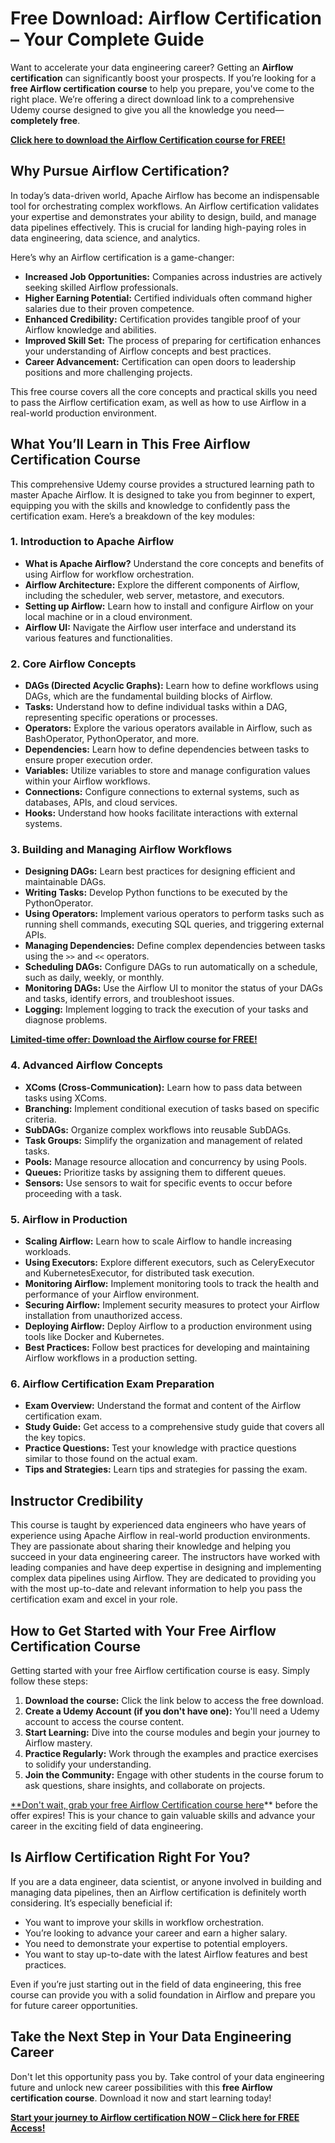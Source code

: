 # Free Download: Airflow Certification – Your Complete Guide

Want to accelerate your data engineering career? Getting an **Airflow certification** can significantly boost your prospects. If you’re looking for a **free Airflow certification course** to help you prepare, you've come to the right place. We’re offering a direct download link to a comprehensive Udemy course designed to give you all the knowledge you need—**completely free**.

[**Click here to download the Airflow Certification course for FREE!**](https://udemywork.com/airflow-certification)

## Why Pursue Airflow Certification?

In today’s data-driven world, Apache Airflow has become an indispensable tool for orchestrating complex workflows. An Airflow certification validates your expertise and demonstrates your ability to design, build, and manage data pipelines effectively. This is crucial for landing high-paying roles in data engineering, data science, and analytics.

Here’s why an Airflow certification is a game-changer:

*   **Increased Job Opportunities:** Companies across industries are actively seeking skilled Airflow professionals.
*   **Higher Earning Potential:** Certified individuals often command higher salaries due to their proven competence.
*   **Enhanced Credibility:** Certification provides tangible proof of your Airflow knowledge and abilities.
*   **Improved Skill Set:** The process of preparing for certification enhances your understanding of Airflow concepts and best practices.
*   **Career Advancement:** Certification can open doors to leadership positions and more challenging projects.

This free course covers all the core concepts and practical skills you need to pass the Airflow certification exam, as well as how to use Airflow in a real-world production environment.

## What You’ll Learn in This Free Airflow Certification Course

This comprehensive Udemy course provides a structured learning path to master Apache Airflow. It is designed to take you from beginner to expert, equipping you with the skills and knowledge to confidently pass the certification exam. Here’s a breakdown of the key modules:

### 1. Introduction to Apache Airflow

*   **What is Apache Airflow?** Understand the core concepts and benefits of using Airflow for workflow orchestration.
*   **Airflow Architecture:** Explore the different components of Airflow, including the scheduler, web server, metastore, and executors.
*   **Setting up Airflow:** Learn how to install and configure Airflow on your local machine or in a cloud environment.
*   **Airflow UI:** Navigate the Airflow user interface and understand its various features and functionalities.

### 2. Core Airflow Concepts

*   **DAGs (Directed Acyclic Graphs):** Learn how to define workflows using DAGs, which are the fundamental building blocks of Airflow.
*   **Tasks:** Understand how to define individual tasks within a DAG, representing specific operations or processes.
*   **Operators:** Explore the various operators available in Airflow, such as BashOperator, PythonOperator, and more.
*   **Dependencies:** Learn how to define dependencies between tasks to ensure proper execution order.
*   **Variables:** Utilize variables to store and manage configuration values within your Airflow workflows.
*   **Connections:** Configure connections to external systems, such as databases, APIs, and cloud services.
*   **Hooks:** Understand how hooks facilitate interactions with external systems.

### 3. Building and Managing Airflow Workflows

*   **Designing DAGs:** Learn best practices for designing efficient and maintainable DAGs.
*   **Writing Tasks:** Develop Python functions to be executed by the PythonOperator.
*   **Using Operators:** Implement various operators to perform tasks such as running shell commands, executing SQL queries, and triggering external APIs.
*   **Managing Dependencies:** Define complex dependencies between tasks using the `>>` and `<<` operators.
*   **Scheduling DAGs:** Configure DAGs to run automatically on a schedule, such as daily, weekly, or monthly.
*   **Monitoring DAGs:** Use the Airflow UI to monitor the status of your DAGs and tasks, identify errors, and troubleshoot issues.
*   **Logging:** Implement logging to track the execution of your tasks and diagnose problems.

[**Limited-time offer: Download the Airflow course for FREE!**](https://udemywork.com/airflow-certification)

### 4. Advanced Airflow Concepts

*   **XComs (Cross-Communication):** Learn how to pass data between tasks using XComs.
*   **Branching:** Implement conditional execution of tasks based on specific criteria.
*   **SubDAGs:** Organize complex workflows into reusable SubDAGs.
*   **Task Groups:** Simplify the organization and management of related tasks.
*   **Pools:** Manage resource allocation and concurrency by using Pools.
*   **Queues:** Prioritize tasks by assigning them to different queues.
*   **Sensors:** Use sensors to wait for specific events to occur before proceeding with a task.

### 5. Airflow in Production

*   **Scaling Airflow:** Learn how to scale Airflow to handle increasing workloads.
*   **Using Executors:** Explore different executors, such as CeleryExecutor and KubernetesExecutor, for distributed task execution.
*   **Monitoring Airflow:** Implement monitoring tools to track the health and performance of your Airflow environment.
*   **Securing Airflow:** Implement security measures to protect your Airflow installation from unauthorized access.
*   **Deploying Airflow:** Deploy Airflow to a production environment using tools like Docker and Kubernetes.
*   **Best Practices:** Follow best practices for developing and maintaining Airflow workflows in a production setting.

### 6. Airflow Certification Exam Preparation

*   **Exam Overview:** Understand the format and content of the Airflow certification exam.
*   **Study Guide:** Get access to a comprehensive study guide that covers all the key topics.
*   **Practice Questions:** Test your knowledge with practice questions similar to those found on the actual exam.
*   **Tips and Strategies:** Learn tips and strategies for passing the exam.

## Instructor Credibility

This course is taught by experienced data engineers who have years of experience using Apache Airflow in real-world production environments. They are passionate about sharing their knowledge and helping you succeed in your data engineering career. The instructors have worked with leading companies and have deep expertise in designing and implementing complex data pipelines using Airflow. They are dedicated to providing you with the most up-to-date and relevant information to help you pass the certification exam and excel in your role.

## How to Get Started with Your Free Airflow Certification Course

Getting started with your free Airflow certification course is easy. Simply follow these steps:

1.  **Download the course:** Click the link below to access the free download.
2.  **Create a Udemy Account (if you don't have one):** You'll need a Udemy account to access the course content.
3.  **Start Learning:** Dive into the course modules and begin your journey to Airflow mastery.
4.  **Practice Regularly:** Work through the examples and practice exercises to solidify your understanding.
5.  **Join the Community:** Engage with other students in the course forum to ask questions, share insights, and collaborate on projects.

[**Don't wait, grab your free Airflow Certification course here](https://udemywork.com/airflow-certification)** before the offer expires! This is your chance to gain valuable skills and advance your career in the exciting field of data engineering.

## Is Airflow Certification Right For You?

If you are a data engineer, data scientist, or anyone involved in building and managing data pipelines, then an Airflow certification is definitely worth considering. It’s especially beneficial if:

*   You want to improve your skills in workflow orchestration.
*   You’re looking to advance your career and earn a higher salary.
*   You need to demonstrate your expertise to potential employers.
*   You want to stay up-to-date with the latest Airflow features and best practices.

Even if you’re just starting out in the field of data engineering, this free course can provide you with a solid foundation in Airflow and prepare you for future career opportunities.

## Take the Next Step in Your Data Engineering Career

Don't let this opportunity pass you by. Take control of your data engineering future and unlock new career possibilities with this **free Airflow certification course**. Download it now and start learning today!

**[Start your journey to Airflow certification NOW – Click here for FREE Access!](https://udemywork.com/airflow-certification)**
